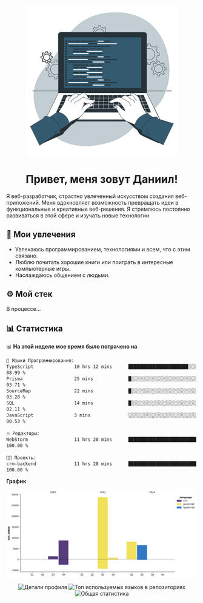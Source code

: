 <div align="center">
  <img width="400" src="assets/main_pic.webp" alt="">
  <h1>Привет, меня зовут Даниил!</h1>
</div>

Я веб-разработчик, страстно увлеченный искусством создания веб-приложений. Меня вдохновляет возможность превращать идеи в функциональные и креативные веб-решения. Я стремлюсь постоянно развиваться в этой сфере и изучать новые технологии.

## :game_die: Мои увлечения

* Увлекаюсь программированием, технологиями и всем, что с этим связано.
* Люблю почитать хорошие книги или поиграть в интересные компьютерные игры.
* Наслаждаюсь общением с людьми.

## :gear: Мой стек

В процессе...

## :bar_chart: Статистика

<!--START_SECTION:waka-->
📊 **На этой неделе мое время было потрачено на** 

```text
💬 Языки Программирования: 
TypeScript               10 hrs 12 mins      ██████████████████████░░░   88.99 % 
Prisma                   25 mins             █░░░░░░░░░░░░░░░░░░░░░░░░   03.71 % 
SourceMap                22 mins             █░░░░░░░░░░░░░░░░░░░░░░░░   03.28 % 
SQL                      14 mins             █░░░░░░░░░░░░░░░░░░░░░░░░   02.11 % 
JavaScript               3 mins              ░░░░░░░░░░░░░░░░░░░░░░░░░   00.53 % 

🔥 Редакторы: 
WebStorm                 11 hrs 28 mins      █████████████████████████   100.00 % 

🐱‍💻 Проекты: 
crm-backend              11 hrs 28 mins      █████████████████████████   100.00 % 
```

**График**

![Lines of Code chart](https://raw.githubusercontent.com/daniilgrigorev01/daniilgrigorev01/main/assets/bar_graph.png)


<!--END_SECTION:waka-->

<div align="center">
  <img src="http://github-profile-summary-cards.vercel.app/api/cards/profile-details?username=daniilgrigorev01&theme=github" alt="Детали профиля">
  <img src="http://github-profile-summary-cards.vercel.app/api/cards/repos-per-language?username=daniilgrigorev01&theme=github" alt="Топ используемых языков в репозиториях">
  <img src="http://github-profile-summary-cards.vercel.app/api/cards/stats?username=daniilgrigorev01&theme=github" alt="Общая статистика">
</div>
